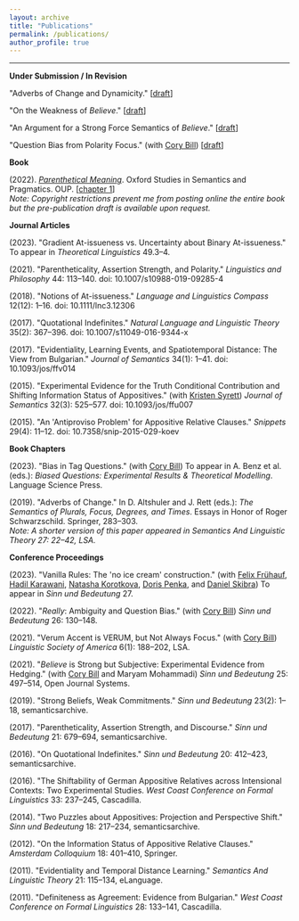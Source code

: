 ```yaml
---
layout: archive
title: "Publications"
permalink: /publications/
author_profile: true
---
```

------
**Under Submission / In Revision**

"Adverbs of Change and Dynamicity." [[draft](/files/adverbs_of_change_and_dynamicity.pdf)]

"On the Weakness of *Believe*." [[draft](/files/ontheweaknessofbelieve.pdf)]

"An Argument for a Strong Force Semantics of *Believe*." [[draft](/files/li_squib.pdf)]

"Question Bias from Polarity Focus." (with [Cory Bill](https://www.corybill.com/)) [[draft](/files/question_bias_from_polarity_focus.pdf)]

**Book**

(2022). [*Parenthetical Meaning*](https://global.oup.com/academic/product/parenthetical-meaning-9780198869535?lang=en&cc=sg). Oxford Studies in Semantics and Pragmatics. OUP. [[chapter 1](/files/parenthetical_meaning_-_chapter_1.pdf)]  
*Note: Copyright restrictions prevent me from posting online the entire book but the pre-publication draft is available upon request.*

**Journal Articles**

(2023). "Gradient At-issueness vs. Uncertainty about Binary At-issueness." To appear in *Theoretical Linguistics* 49.3–4.

(2021). "Parentheticality, Assertion Strength, and Polarity." *Linguistics and Philosophy* 44: 113–140. doi: 10.1007/s10988-019-09285-4

(2018). "Notions of At-issueness." *Language and Linguistics Compass* 12(12): 1–16. doi: 10.1111/lnc3.12306

(2017). "Quotational Indefinites." *Natural Language and Linguistic Theory* 35(2): 367–396. doi: 10.1007/s11049-016-9344-x

(2017). "Evidentiality, Learning Events, and Spatiotemporal Distance: The View from Bulgarian." *Journal of Semantics* 34(1): 1–41. doi: 10.1093/jos/ffv014

(2015). "Experimental Evidence for the Truth Conditional Contribution and Shifting Information Status of Appositives." (with [Kristen Syrett](https://sites.rutgers.edu/kristen-syrett/)) *Journal of Semantics* 32(3): 525–577. doi: 10.1093/jos/ffu007

(2015). "An 'Antiproviso Problem' for Appositive Relative Clauses." *Snippets* 29(4): 11–12. doi: 10.7358/snip-2015-029-koev

**Book Chapters**

(2023). "Bias in Tag Questions." (with [Cory Bill](https://www.corybill.com/)) To appear in A. Benz et al. (eds.): *Biased Questions: Experimental Results & Theoretical Modelling*. Language Science Press.

(2019). "Adverbs of Change." In D. Altshuler and J. Rett (eds.): *The Semantics of Plurals, Focus, Degrees, and Times*.
Essays in Honor of Roger Schwarzschild. Springer, 283–303.  
*Note: A shorter version of this paper appeared in Semantics And Linguistic Theory 27: 22–42, LSA.*

**Conference Proceedings**

(2023). "Vanilla Rules: The 'no ice cream' construction." (with [Felix Frühauf](https://www.germanistik.uni-hannover.de/de/seminar/personenverzeichnis/fruehauf#), [Hadil Karawani](https://hadilkarawani.myfreesites.net/), [Natasha Korotkova](https://natasha-korotkova.github.io/), [Doris Penka](https://ling.sprachwiss.uni-konstanz.de/pages/home/penka/), and [Daniel Skibra](http://danielskibra.weebly.com/)) To appear in *Sinn und Bedeutung* 27.

(2022). "*Really*: Ambiguity and Question Bias." (with [Cory Bill](https://www.corybill.com/)) *Sinn und Bedeutung* 26: 130–148.

(2021). "Verum Accent is VERUM, but Not Always Focus." (with [Cory Bill](https://www.corybill.com/)) *Linguistic Society of America* 6(1): 188–202, LSA.

(2021). "*Believe* is Strong but Subjective: Experimental Evidence from Hedging." (with [Cory Bill](https://www.corybill.com/) and Maryam Mohammadi) *Sinn und Bedeutung* 25: 497–514, Open Journal Systems.

(2019). "Strong Beliefs, Weak Commitments." *Sinn und Bedeutung* 23(2): 1–18, semanticsarchive.

(2017). "Parentheticality, Assertion Strength, and Discourse." *Sinn und Bedeutung* 21: 679–694, semanticsarchive.

(2016). "On Quotational Indefinites." *Sinn und Bedeutung* 20: 412–423, semanticsarchive.

(2016). "The Shiftability of German Appositive Relatives across Intensional Contexts: Two Experimental Studies. *West Coast Conference on Formal Linguistics* 33: 237–245, Cascadilla.

(2014). "Two Puzzles about Appositives: Projection and Perspective Shift." *Sinn und Bedeutung* 18: 217–234, semanticsarchive.

(2012). "On the Information Status of Appositive Relative Clauses." *Amsterdam Colloquium* 18: 401–410, Springer.

(2011). "Evidentiality and Temporal Distance Learning." *Semantics And Linguistic Theory* 21: 115–134, eLanguage.

(2011). "Definiteness as Agreement: Evidence from Bulgarian." *West Coast Conference on Formal Linguistics* 28: 133–141, Cascadilla.

